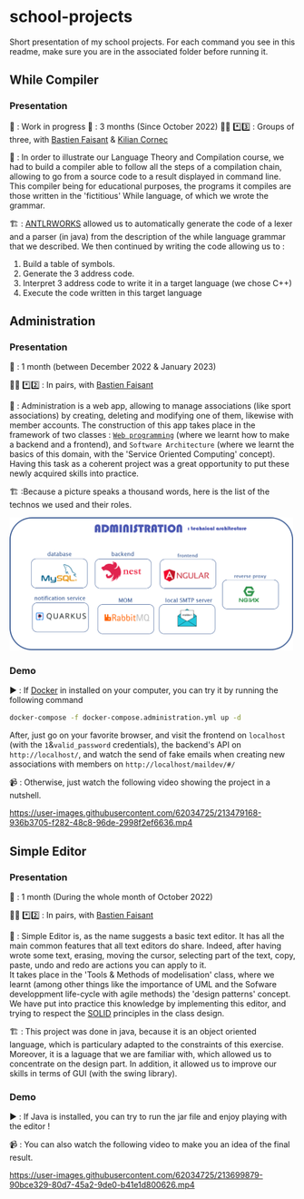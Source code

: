 # school-projects
Short presentation of my school projects.
For each command you see in this readme, make sure you are in the associated folder before running it.


## While Compiler
### Presentation
🚧 : Work in progress
📆 : 3 months (Since October 2022)
🧑‍💻 *️⃣3️⃣ : Groups of three, with [Bastien Faisant](https://github.com/Unstery) & [Kilian Cornec](https://github.com/Kali-ki)

📖 : In order to illustrate our Language Theory and Compilation course, we had to build a compiler able to follow all the steps of a compilation chain, allowing to go from a source code to a result displayed in command line. This compiler being for educational purposes, the programs it compiles are those written in the 'fictitious' While language, of which we wrote the grammar. 

🏗️ : [ANTLRWORKS](https://www.antlr3.org/works/) allowed us to automatically generate the code of a lexer and a parser (in java) from the description of the while language grammar that we described. We then continued by writing the code allowing us to :
1. Build a table of symbols.
2. Generate the 3 address code.
3. Interpret 3 address code to write it in a target language (we chose C++)
4. Execute the code written in this target language


## Administration 
### Presentation
📆 : 1 month (between December 2022 & January 2023) <br>

🧑‍💻 *️⃣2️⃣ : In pairs, with [Bastien Faisant](https://github.com/Unstery) <br>

📖 : Administration is a web app, allowing to manage associations (like sport associations) by creating, deleting and modifying one of them, likewise with member accounts. 
The construction of this app takes place in the framework of two classes : [```Web programming```](https://stephaniechallita.github.io/web/) (where we learnt how to make a backend and a frontend), and ```Software Architecture``` (where we learnt the basics of this domain, with the 'Service Oriented Computing' concept).
Having this task as a coherent project was a great opportunity to put these newly acquired skills into practice.<br>

🏗️ :Because  a picture speaks a thousand words, here is the list of the technos we used and their roles. <br>

<img src="assets/administration.png" width="500"> <br>

### Demo
▶️ : If [Docker](https://www.docker.com/) in installed on your computer, you can try it by running the following command
```bash
docker-compose -f docker-compose.administration.yml up -d
```
After, just go on your favorite browser, and visit the frontend on ```localhost``` (with the ```1```&```valid_password``` credentials), the backend's API on ```http://localhost/```, and  watch the send of fake emails when creating new associations with members on ```http://localhost/maildev/#/```
 
📹 : Otherwise, just watch the following video showing the project in a nutshell.<br>

https://user-images.githubusercontent.com/62034725/213479168-936b3705-f282-48c8-96de-2998f2ef6636.mp4

## Simple Editor
### Presentation 
📆 : 1 month (During the whole month of October 2022) <br>

🧑‍💻 *️⃣2️⃣ : In pairs, with [Bastien Faisant](https://github.com/Unstery) <br>

📖 : Simple Editor is, as the name suggests a basic text editor. It has all the main common features that all text editors do share. Indeed, after having wrote some text, erasing, moving the cursor, selecting part of the text, copy, paste, undo and redo are actions you can apply to it. <br>
It takes place in the 'Tools & Methods of modelisation' class, where we learnt (among other things like the importance of UML and the Sofware developpment life-cycle with agile methods) the 'design patterns' concept. We have put into practice this knowledge by implementing this editor, and trying to respect the [SOLID](https://en.wikipedia.org/wiki/SOLID) principles in the class design.

🏗️ : This project was done in java, because it is an object oriented language, which is particulary adapted to the constraints of this exercise. Moreover, it is a laguage that we are familiar with, which allowed us to concentrate on the design part. In addition, it allowed us to improve our skills in terms of GUI (with the swing library).

### Demo
▶️ : If Java is installed, you can try to run the jar file and enjoy playing with the editor !

📹 : You can also watch the following video to make you an idea of the final result.<br>

https://user-images.githubusercontent.com/62034725/213699879-90bce329-80d7-45a2-9de0-b41e1d800626.mp4


